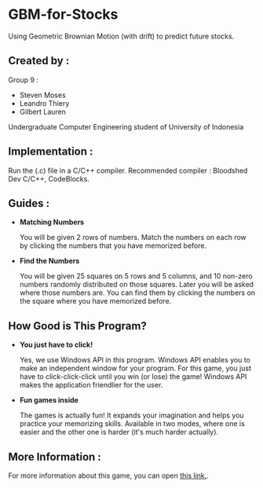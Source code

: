 # GBM-for-Stocks
Using Geometric Brownian Motion (with drift) to predict future stocks.

## Created by : 

 Group 9 :

- Steven Moses
- Leandro Thiery
- Gilbert Lauren

Undergraduate Computer Engineering student of University of Indonesia

## Implementation :

Run the (.c) file in a C/C++ compiler. Recommended compiler : Bloodshed Dev C/C++, CodeBlocks.

## Guides :
- **Matching Numbers**

  You will be given 2 rows of numbers. Match the numbers on each row by clicking the numbers that you have memorized before.

- **Find the Numbers**
  
  You will be given 25 squares on 5 rows and 5 columns, and 10 non-zero numbers randomly distributed on those squares. Later
  you will be asked where those numbers are. You can find them by clicking the numbers on the square where you have memorized
  before.
  
## How Good is This Program?
- **You just have to click!**

  Yes, we use Windows API in this program. Windows API enables you to make an independent window for your program. For this 
  game, you just have to click-click-click until you win (or lose) the game! Windows API makes the application friendlier 
  for the user.
  
- **Fun games inside**

  The games is actually fun! It expands your imagination and helps you practice your memorizing skills. Available in two
  modes, where one is easier and the other one is harder (it's much harder actually).
  
## More Information : 
For more information about this game, you can open [this link.](https://drive.google.com/file/d/1XfGxQFvpRSYnss8Zhp4innszDsiJl5fX/view?usp=sharing).

